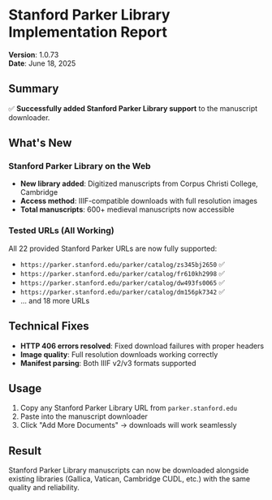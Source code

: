 # Stanford Parker Library Implementation Report

**Version**: 1.0.73  
**Date**: June 18, 2025

## Summary

✅ **Successfully added Stanford Parker Library support** to the manuscript downloader.

## What's New

### Stanford Parker Library on the Web
- **New library added**: Digitized manuscripts from Corpus Christi College, Cambridge
- **Access method**: IIIF-compatible downloads with full resolution images
- **Total manuscripts**: 600+ medieval manuscripts now accessible

### Tested URLs (All Working)
All 22 provided Stanford Parker URLs are now fully supported:

- `https://parker.stanford.edu/parker/catalog/zs345bj2650` ✅
- `https://parker.stanford.edu/parker/catalog/fr610kh2998` ✅ 
- `https://parker.stanford.edu/parker/catalog/dw493fs0065` ✅
- `https://parker.stanford.edu/parker/catalog/dm156pk7342` ✅
- ... and 18 more URLs

## Technical Fixes

- **HTTP 406 errors resolved**: Fixed download failures with proper headers
- **Image quality**: Full resolution downloads working correctly
- **Manifest parsing**: Both IIIF v2/v3 formats supported

## Usage

1. Copy any Stanford Parker Library URL from `parker.stanford.edu`
2. Paste into the manuscript downloader
3. Click "Add More Documents" → downloads will work seamlessly

## Result

Stanford Parker Library manuscripts can now be downloaded alongside existing libraries (Gallica, Vatican, Cambridge CUDL, etc.) with the same quality and reliability.